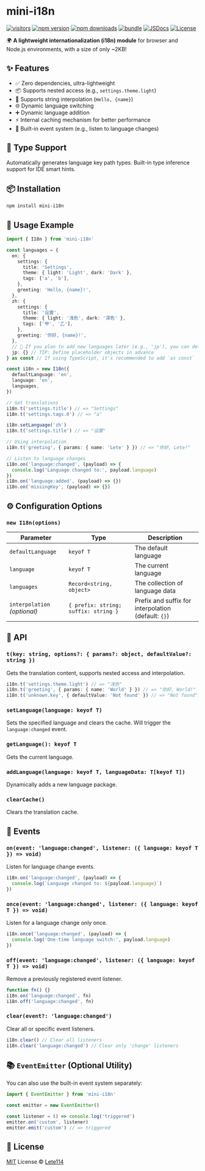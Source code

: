 # mini-i18n

[![visitors][visitors-src]][visitors-href]
[![npm version][npm-version-src]][npm-version-href]
[![npm downloads][npm-downloads-src]][npm-downloads-href]
[![bundle][bundle-src]][bundle-href]
[![JSDocs][jsdocs-src]][jsdocs-href]
[![License][license-src]][license-href]

🌍 **A lightweight internationalization (i18n) module** for browser and Node.js environments, with a size of only ~2KB!

## ✨ Features

- ✅ Zero dependencies, ultra-lightweight
- 📦 Supports nested access (e.g., `settings.theme.light`)
- 🔄 Supports string interpolation (`Hello, {name}`)
- 🌐 Dynamic language switching
- ➕ Dynamic language addition
- ⚡ Internal caching mechanism for better performance
- 🧩 Built-in event system (e.g., listen to language changes)

## 🔧 Type Support

Automatically generates language key path types. Built-in type inference support for IDE smart hints.

## 📦 Installation

```bash
npm install mini-i18n
```

## 🚀 Usage Example

```ts
import { I18n } from 'mini-i18n'

const languages = {
  en: {
    settings: {
      title: 'Settings',
      theme: { light: 'Light', dark: 'Dark' },
      tags: ['a', 'b'],
    },
    greeting: 'Hello, {name}!',
  },
  zh: {
    settings: {
      title: '设置',
      theme: { light: '浅色', dark: '深色' },
      tags: ['甲', '乙'],
    },
    greeting: '你好, {name}!',
  },
  // 🔁 If you plan to add new languages later (e.g., 'jp'), you can define an empty object in advance to avoid TS errors
  jp: {} // TIP: Define placeholder objects in advance
} as const // If using TypeScript, it's recommended to add `as const`

const i18n = new I18n({
  defaultLanguage: 'en',
  language: 'en',
  languages,
})

// Get translations
i18n.t('settings.title') // => "Settings"
i18n.t('settings.tags.0') // => "a"

i18n.setLanguage('zh')
i18n.t('settings.title') // => "设置"

// Using interpolation
i18n.t('greeting', { params: { name: 'Lete' } }) // => "你好, Lete!"

// Listen to language changes
i18n.on('language:changed', (payload) => {
  console.log('Language changed to:', payload.language)
})
i18n.on('language:added', (payload) => {})
i18n.on('missingKey', (payload) => {})
```

## ⚙️ Configuration Options

### `new I18n(options)`

| Parameter           | Type                         | Description                                             |
|---------------------|------------------------------|---------------------------------------------------------|
| `defaultLanguage`   | `keyof T`                    | The default language                                    |
| `language`          | `keyof T`                    | The current language                                    |
| `languages`         | `Record<string, object>`     | The collection of language data                         |
| `interpolation` _(optional)_ | `{ prefix: string; suffix: string }` | Prefix and suffix for interpolation (default: `{}`)    |

## 🧩 API

### `t(key: string, options?: { params?: object, defaultValue?: string })`

Gets the translation content, supports nested access and interpolation.

```ts
i18n.t('settings.theme.light') // => "浅色"
i18n.t('greeting', { params: { name: 'World' } }) // => "你好, World!"
i18n.t('unknown.key', { defaultValue: 'Not found' }) // => "Not found"
```

### `setLanguage(language: keyof T)`

Sets the specified language and clears the cache. Will trigger the `language:changed` event.

### `getLanguage(): keyof T`

Gets the current language.

### `addLanguage(language: keyof T, languageData: T[keyof T])`

Dynamically adds a new language package.

### `clearCache()`

Clears the translation cache.

## 📣 Events

### `on(event: 'language:changed', listener: ({ language: keyof T }) => void)`

Listen for language change events.

```ts
i18n.on('language:changed', (payload) => {
  console.log(`Language changed to: ${payload.language}`)
})
```

### `once(event: 'language:changed', listener: ({ language: keyof T }) => void)`

Listen for a language change only once.

```ts
i18n.once('language:changed', (payload) => {
  console.log('One-time language switch:', payload.language)
})
```

### `off(event: 'language:changed', listener: ({ language: keyof T }) => void)`

Remove a previously registered event listener.

```ts
function fn() {}
i18n.on('language:changed', fn)
i18n.off('language:changed', fn)
```

### `clear(event?: 'language:changed')`

Clear all or specific event listeners.

```ts
i18n.clear() // Clear all listeners
i18n.clear('language:changed') // Clear only 'change' listeners
```

## 📚 `EventEmitter` (Optional Utility)

You can also use the built-in event system separately:

```ts
import { EventEmitter } from 'mini-i18n'

const emitter = new EventEmitter()

const listener = () => console.log('triggered')
emitter.on('custom', listener)
emitter.emit('custom') // => triggered
```

## 📄 License

[MIT](./LICENSE) License © [Lete114](https://github.com/lete114)

<!-- Badges -->

[visitors-src]: https://visitor-badge.imlete.cn/?id=github.CreateWheel.mini-i18n&labelColor=080f12&color=1fa669&type=pv&style=flat
[visitors-href]: https://github.com/Lete114/visitor-badge

[npm-version-src]: https://img.shields.io/npm/v/mini-i18n?style=flat&colorA=080f12&colorB=1fa669
[npm-version-href]: https://npmjs.com/package/mini-i18n

[npm-downloads-src]: https://img.shields.io/npm/dm/mini-i18n?style=flat&colorA=080f12&colorB=1fa669
[npm-downloads-href]: https://npmjs.com/package/mini-i18n

[bundle-src]: https://img.shields.io/bundlephobia/minzip/mini-i18n?style=flat&colorA=080f12&colorB=1fa669&label=minzip
[bundle-href]: https://bundlephobia.com/result?p=mini-i18n

[license-src]: https://img.shields.io/github/license/CreateWheel/mini-i18n.svg?style=flat&colorA=080f12&colorB=1fa669
[license-href]: https://github.com/CreateWheel/mini-i18n/blob/main/LICENSE

[jsdocs-src]: https://img.shields.io/badge/jsdocs-reference-080f12?style=flat&colorA=080f12&colorB=1fa669
[jsdocs-href]: https://www.jsdocs.io/package/mini-i18n
